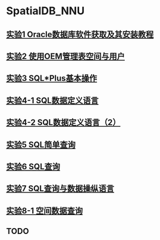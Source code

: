 # SpatialDB_NNU

## [实验1  Oracle数据库软件获取及其安装教程](https://github.com/solidjerryc/SpatialDB_NNU/tree/master/Ex.1 "实验1")

## [实验2  使用OEM管理表空间与用户](https://github.com/solidjerryc/SpatialDB_NNU/tree/master/Ex.2 "实验2")

## [实验3  SQL\*Plus基本操作](https://github.com/solidjerryc/SpatialDB_NNU/tree/master/Ex.3 "实验3")

## [实验4-1  SQL数据定义语言](https://github.com/shangjing1996/SpatialDB_NNU/tree/master/Ex.4-1 "实验4-1")

## [实验4-2  SQL数据定义语言（2）](https://github.com/shangjing1996/SpatialDB_NNU/tree/master/Ex.4-2 "实验4-2")

## [实验5  SQL简单查询](https://github.com/shangjing1996/SpatialDB_NNU/tree/master/Ex.5 "实验5")

## [实验6  SQL查询](https://github.com/shangjing1996/SpatialDB_NNU/tree/master/Ex.6 "实验6")

## [实验7  SQL查询与数据操纵语言](https://github.com/shangjing1996/SpatialDB_NNU/tree/master/Ex.7 "实验7")

## [实验8-1  空间数据查询](https://github.com/shangjing1996/SpatialDB_NNU/tree/master/Ex.8-1 "实验8-1")

## TODO
